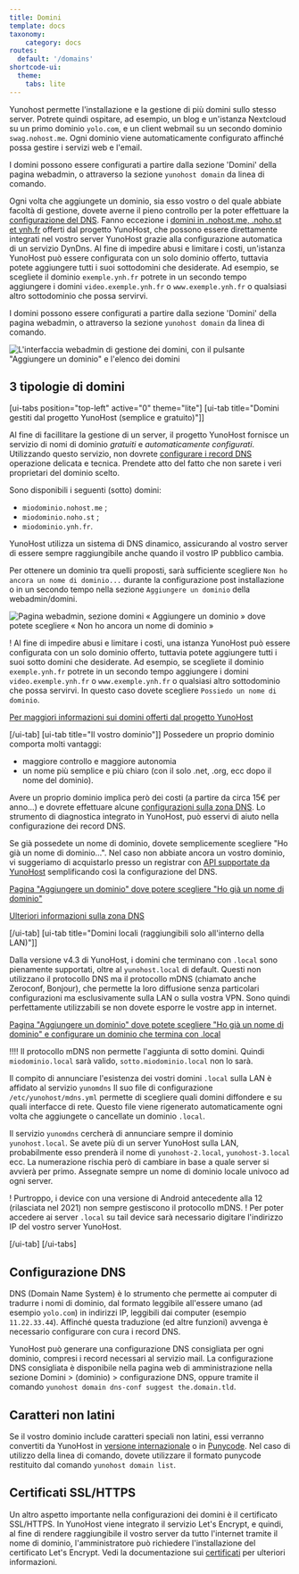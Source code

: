 ```yaml
---
title: Domini
template: docs
taxonomy:
    category: docs
routes:
  default: '/domains'
shortcode-ui:
  theme:
    tabs: lite
---
```


Yunohost permette l'installazione e la gestione di più domini sullo stesso server. Potrete quindi ospitare, ad esempio, un blog e un'istanza Nextcloud su un primo dominio `yolo.com`, e un client webmail su un secondo dominio `swag.nohost.me`. Ogni dominio viene automaticamente configurato affinché possa gestire i servizi web e l'email.

I domini possono essere configurati a partire dalla sezione 'Domini' della pagina webadmin, o attraverso la sezione `yunohost domain` da linea di comando.

Ogni volta che aggiungete un dominio, sia esso vostro o del quale abbiate facoltà di gestione, dovete averne il pieno controllo per la poter effettuare la [configurazione del DNS](/dns_config). Fanno eccezione i [domini in .nohost.me, .noho.st et ynh.fr](/dns_nohost_me) offerti dal progetto YunoHost, che possono essere direttamente integrati nel vostro server YunoHost grazie alla configurazione automatica di un servizio DynDns. Al fine di impedire abusi e limitare i costi, un'istanza YunoHost può essere configurata con un solo dominio offerto, tuttavia potete aggiungere tutti i suoi sottodomini che desiderate. Ad esempio, se scegliete il dominio `exemple.ynh.fr` potrete in un secondo tempo aggiungere i domini `video.exemple.ynh.fr` o `www.exemple.ynh.fr` o qualsiasi altro sottodominio che possa servirvi.

I domini possono essere configurati a partire dalla sezione 'Domini' della pagina webadmin, o attraverso la sezione `yunohost domain` da linea di comando.

![L'interfaccia webadmin di gestione dei domini, con il pulsante "Aggiungere un dominio" e l'elenco dei domini](image://webadmin_domain.png)

## 3 tipologie di domini

[ui-tabs position="top-left" active="0" theme="lite"]
[ui-tab title="Domini gestiti dal progetto YunoHost (semplice e gratuito)"]]

Al fine di facillitare la gestione di un server, il progetto YunoHost fornisce un servizio di nomi di dominio *gratuiti* e *automaticamente configurati*. Utilizzando questo servizio, non dovrete [configurare i record DNS](/dns.config) operazione delicata e tecnica. Prendete atto del fatto che non sarete i veri proprietari del dominio scelto. 

Sono disponibili i seguenti (sotto) domini:

- `miodominio.nohost.me` ;
- `miodominio.noho.st` ;
- `miodominio.ynh.fr`.

YunoHost utilizza un sistema di DNS dinamico, assicurando al vostro server di essere sempre raggiungibile anche quando il vostro IP pubblico cambia.

Per ottenere un dominio tra quelli proposti, sarà sufficiente scegliere `Non ho ancora un nome di dominio...` durante la configurazione post installazione o in un secondo tempo nella sezione `Aggiungere un dominio` della webadmin/domini.

![Pagina webadmin, sezione domini « Aggiungere un dominio » dove potete scegliere « Non ho ancora un nome di dominio »](image://webadmin_dyndns.png)

! Al fine di impedire abusi e limitare i costi, una istanza YunoHost può essere configurata con un solo dominio offerto, tuttavia potete aggiungere tutti i suoi sotto domini che desiderate. Ad esempio, se scegliete il dominio `exemple.ynh.fr` potrete in un secondo tempo aggiungere i domini `video.exemple.ynh.fr` o `www.exemple.ynh.fr` o qualsiasi altro sottodominio che possa servirvi. In questo caso dovete scegliere `Possiedo un nome di dominio`.

[Per maggiori informazioni sui domini offerti dal progetto YunoHost](/dns_nohost_me)

[/ui-tab]
[ui-tab title="Il vostro dominio"]]
Possedere un proprio dominio comporta molti vantaggi:

- maggiore controllo e maggiore autonomia
- un nome più semplice e più chiaro (con il solo .net, .org, ecc dopo il nome del dominio).

Avere un proprio dominio implica però dei costi (a partire da circa 15€ per anno...) e dovrete effettuare alcune [configurazioni sulla zona DNS](/dns.config). Lo strumento di diagnostica integrato in YunoHost, può esservi di aiuto nella configurazione dei record DNS.

Se già possedete un nome di dominio, dovete semplicemente scegliere "Ho già un nome di dominio…". Nel caso non abbiate ancora un vostro dominio, vi suggeriamo di acquistarlo presso un registrar con [API supportate da YunoHost](/providers/registrar) semplificando così la configurazione del DNS.

[Pagina "Aggiungere un dominio" dove potere scegliere "Ho già un nome di dominio"](image://webadmin_domain_owndomain.png)

[Ulteriori informazioni sulla zona DNS](/dns_config)

[/ui-tab]
[ui-tab title="Domini locali (raggiungibili solo all'interno della LAN)"]]

Dalla versione v4.3 di YunoHost, i domini che terminano con `.local` sono pienamente supportati, oltre al `yunohost.local` di default.
Questi non utilizzano il protocollo DNS ma il protocollo mDNS (chiamato anche Zeroconf, Bonjour), che permette la loro diffusione senza particolari configurazioni ma esclusivamente sulla LAN o sulla vostra VPN.
Sono quindi perfettamente utilizzabili se non dovete esporre le vostre app in internet.

[Pagina "Aggiungere un dominio" dove potete scegliere "Ho già un nome di dominio" e configurare un dominio che termina con .local](image://webadmin_domain_local.png)

!!!! Il protocollo mDNS non permette l'aggiunta di sotto domini. Quindi `miodominio.local` sarà valido, `sotto.miodominio.local` non lo sarà.

Il compito di annunciare l'esistenza dei vostri domini `.local` sulla LAN è affidato al servizio `yunomdns`
Il suo file di configurazione `/etc/yunohost/mdns.yml` permette di scegliere quali domini diffondere e su quali interfacce di rete.
Questo file viene rigenerato automaticamente ogni volta che aggiungete o cancellate un dominio `.local`.

Il servizio `yunomdns` cercherà di annunciare sempre il dominio `yunohost.local`. Se avete più di un server YunoHost sulla LAN, probabilmente esso prenderà il nome di `yunohost-2.local`, `yunohost-3.local` ecc.
La numerazione rischia però di cambiare in base a quale server si avvierà per primo. Assegnate sempre un nome di dominio locale univoco ad ogni server.

! Purtroppo, i device con una versione di Android antecedente alla 12 (rilasciata nel 2021) non sempre gestiscono il protocollo mDNS.
! Per poter accedere ai server `.local` su tail device sarà necessario digitare l'indirizzo IP del vostro server YunoHost.

[/ui-tab]
[/ui-tabs]

## Configurazione DNS

DNS (Domain Name System) è lo strumento che permette ai computer di tradurre i nomi di dominio, dal formato leggibile all'essere umano (ad esempio `yolo.com`) in indirizzi IP, leggibili dai computer (esempio `11.22.33.44`). Affinché questa traduzione (ed altre funzioni) avvenga è necessario configurare con cura i record DNS.

YunoHost può generare una configurazione DNS consigliata per ogni dominio, compresi i record necessari al servizio mail. La configurazione DNS consigliata è disponibile nella pagina web di amministrazione nella sezione Domini > (dominio) > configurazione DNS, oppure tramite il comando `yunohost domain dns-conf suggest the.domain.tld`.

## Caratteri non latini

Se il vostro dominio include caratteri speciali non latini, essi verranno convertiti da YunoHost in [versione internazionale](https://en.wikipedia.org/wiki/Internationalized_domain_name) o in [Punycode](https://en.wikipedia.org/wiki/Punycode). Nel caso di utilizzo della linea di comando, dovete utilizzare il formato punycode restituito dal comando `yunohost domain list`.

## Certificati SSL/HTTPS

Un altro aspetto importante nella configurazioni dei domini è il certificato SSL/HTTPS. In YunoHost viene integrato il servizio Let's Encrypt, e quindi, al fine di rendere raggiungibile il vostro server da tutto l'internet tramite il nome  di dominio, l'amministratore può richiedere l'installazione del certificato Let's Encrypt. Vedi la documentazione sui [certificati](/certificate) per ulteriori informazioni.
